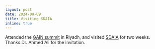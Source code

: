 ```yaml
---
layout: post
date: 2024-09-09
title: Visiting SDAIA
inline: true
---
```


Attended the [GAIN summit](https://globalaisummit.org/en/default.aspx) in Riyadh, and visited [SDAIA](https://sdaia.gov.sa/en/default.aspx) for two weeks. Thanks Dr. Ahmed Ali for the invitation.
